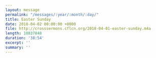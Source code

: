 ```yaml
---
layout: message
permalink: "/messages/:year/:month/:day/"
title: Easter Sunday
date: 2018-04-02 00:00:00 +0000
file: http://crosssermons.cflcn.org/2018-04-01-easter-sunday.m4a
length: 18837848
duration: '38:54'
excerpt: ''
summary: ''
---
```


